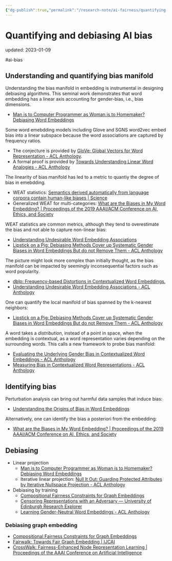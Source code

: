 ```yaml
---
{"dg-publish":true,"permalink":"/research-note/ai-fairness/quantifying-and-debiasing-ai-bias/","dgPassFrontmatter":true}
---
```



# Quantifying and debiasing AI bias
updated: 2023-01-09

#ai-bias 

## Understanding and quantifying bias manifold

Understanding the bias manifold in embedding is instrumental in designing debiasing algorithms. This seminal work demonstrates that word embedding has a linear axis accounting for gender-bias, i.e., bias dimensions.

- [Man is to Computer Programmer as Woman is to Homemaker? Debiasing Word Embeddings](https://papers.nips.cc/paper/2016/hash/a486cd07e4ac3d270571622f4f316ec5-Abstract.html)

Some word emebdding models including Glove and SGNS word2vec embed bias into a linear subspace because the word associations are captured by frequency ratios. 

- The conjecture is provided by [GloVe: Global Vectors for Word Representation - ACL Anthology](https://aclanthology.org/D14-1162/).
- A formal proof is provided by [Towards Understanding Linear Word Analogies - ACL Anthology](https://doi.org/10.18653/v1/P19-1315)

The linearity of bias manifold has led to a metric to quantiy the degree of bias in emebdding. 

- WEAT statistics: [Semantics derived automatically from language corpora contain human-like biases | Science](https://www.science.org/doi/10.1126/science.aal4230)
- Generalized WEAT for multi-categories: [What are the Biases in My Word Embedding? | Proceedings of the 2019 AAAI/ACM Conference on AI, Ethics, and Society](https://dl.acm.org/doi/abs/10.1145/3306618.3314270)

WEAT statistics are common metrics, although they tend to overestimate the bias and not able to capture non-linear bias:

- [Understanding Undesirable Word Embedding Associations](https://arxiv.org/abs/1908.06361)
- [Lipstick on a Pig: Debiasing Methods Cover up Systematic Gender Biases in Word Embeddings But do not Remove Them - ACL Anthology](https://aclanthology.org/N19-1061/)

The picture might look more complex than initially thought, as the bias manifold can be impacted by seemingly inconsequential factors such as word popularity. 

- [dblp: Frequency-based Distortions in Contextualized Word Embeddings.](https://dblp.org/rec/journals/corr/abs-2104-08465.html)
- [Understanding Undesirable Word Embedding Associations - ACL Anthology](https://doi.org/10.18653/v1/P19-1166)

One can quantify the local manifold of bias spanned by the k-nearest neighbors: 

- [Lipstick on a Pig: Debiasing Methods Cover up Systematic Gender Biases in Word Embeddings But do not Remove Them - ACL Anthology](https://aclanthology.org/N19-1061/)

A word takes a *distribution*, instead of a point in space, when the embedding is contextual, as a word representation varies depending on the surrounding words. This calls a new framework to probe bias manifold: 

- [Evaluating the Underlying Gender Bias in Contextualized Word Embeddings - ACL Anthology](https://aclanthology.org/W19-3805/)
- [Measuring Bias in Contextualized Word Representations - ACL Anthology](https://aclanthology.org/W19-3823/)


## Identifying bias

Perturbation analysis can bring out harmful data samples that induce bias: 

- [Understanding the Origins of Bias in Word Embeddings](https://proceedings.mlr.press/v97/brunet19a.html)

Alternatively, one can identify the bias a posteriori from the embedding:

- [What are the Biases in My Word Embedding? | Proceedings of the 2019 AAAI/ACM Conference on AI, Ethics, and Society](https://dl.acm.org/doi/abs/10.1145/3306618.3314270)


## Debiasing 

- Linear projection
	- [Man is to Computer Programmer as Woman is to Homemaker? Debiasing Word Embeddings](https://papers.nips.cc/paper/2016/hash/a486cd07e4ac3d270571622f4f316ec5-Abstract.html)
	- Iterative linear projection: [Null It Out: Guarding Protected Attributes by Iterative Nullspace Projection - ACL Anthology](https://aclanthology.org/2020.acl-main.647/)
- Debiasing by training
	- [Compositional Fairness Constraints for Graph Embeddings](https://arxiv.org/abs/1905.10674)
	- [Censoring Representations with an Adversary — University of Edinburgh Research Explorer](https://www.research.ed.ac.uk/en/publications/censoring-representations-with-an-adversary) 
	- [Learning Gender-Neutral Word Embeddings - ACL Anthology](https://aclanthology.org/D18-1521/)

### Debiasing graph embedding 
- [Compositional Fairness Constraints for Graph Embeddings](https://arxiv.org/abs/1905.10674)
- [Fairwalk: Towards Fair Graph Embedding | IJCAI](https://www.ijcai.org/proceedings/2019/456)
- [CrossWalk: Fairness-Enhanced Node Representation Learning | Proceedings of the AAAI Conference on Artificial Intelligence](https://ojs.aaai.org/index.php/AAAI/article/view/21454)
